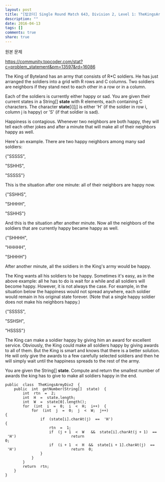```yaml
---
layout: post
title: "[탑코더] Single Round Match 643, Division 2, Level 1: TheKingsArmyDiv2"
description: ""
date: 2016-04-13
tags: []
comments: true
share: true
---
```


원본 문제

https://community.topcoder.com/stat?c=problem_statement&pm=13597&rd=16086

  

The King of Byteland has an army that consists of R*C soldiers. He has just
arranged the soldiers into a grid with R rows and C columns. Two soldiers are
neighbors if they stand next to each other in a row or in a column.

  

Each of the soldiers is currently either happy or sad. You are given their
current states in a String[] **state** with R elements, each containing C
characters. The character **state**[i][j] is either 'H' (if the soldier in row
i, column j is happy) or 'S' (if that soldier is sad).

  

Happiness is contagious. Whenever two neighbors are both happy, they will tell
each other jokes and after a minute that will make all of their neighbors
happy as well.

  

Here's an example. There are two happy neighbors among many sad soldiers:

  

{"SSSSS",

"SSHHS",

"SSSSS"}

  

This is the situation after one minute: all of their neighbors are happy now.

  

{"SSHHS",

"SHHHH",

"SSHHS"}

  

And this is the situation after another minute. Now all the neighbors of the
soldiers that are currently happy became happy as well.

  

{"SHHHH",

"HHHHH",

"SHHHH"}

  

After another minute, all the soldiers in the King's army would be happy.

  

The King wants all his soldiers to be happy. Sometimes it's easy, as in the
above example: all he has to do is wait for a while and all soldiers will
become happy. However, it is not always the case. For example, in the
situation below the happiness would not spread anywhere, each soldier would
remain in his original state forever. (Note that a single happy soldier does
not make his neighbors happy.)

  

{"SSSSS",

"SSHSH",

"HSSSS"}

  

The King can make a soldier happy by giving him an award for excellent
service. Obviously, the King could make all soldiers happy by giving awards to
all of them. But the King is smart and knows that there is a better solution.
He will only give the awards to a few carefully selected soldiers and then he
will simply wait until the happiness spreads to the rest of the army.

  

You are given the String[] **state**. Compute and return the smallest number
of awards the king has to give to make all soldiers happy in the end.

  

  

    public  class  TheKingsArmyDiv2  {    
        public  int  getNumber(String[]  state)  {        
            int  rtn  =  2;        
            int  H  =  state.length;        
            int  W  =  state[0].length();                
            for  (int  i  =  0;  i  <  H;  i++)  {            
                for  (int  j  =  0;  j  <  W;  j++)  {                                
                    if  (state[i].charAt(j)  ==  'H')  {                    
                        rtn  =  1;                                        
                        if  (j + 1  <  W   &&  state[i].charAt(j + 1)  ==  'H')                         return  0;                                        
                        if  (i + 1  <  H  &&  state[i + 1].charAt(j)  ==  'H')                         return  0;                
                    }            
                }        
            }                
            return  rtn;            
        }
    }

  

